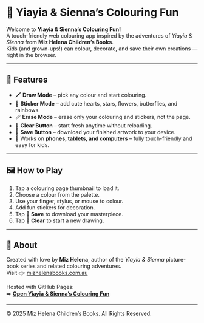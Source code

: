 # 🌈 Yiayia & Sienna’s Colouring Fun

Welcome to **Yiayia & Sienna’s Colouring Fun!**  
A touch-friendly web colouring app inspired by the adventures of *Yiayia & Sienna* from **Miz Helena Children’s Books**.  
Kids (and grown-ups!) can colour, decorate, and save their own creations — right in the browser.

---

## 🎨 Features
- 🖍️ **Draw Mode** – pick any colour and start colouring.  
- 🌸 **Sticker Mode** – add cute hearts, stars, flowers, butterflies, and rainbows.  
- 🩹 **Erase Mode** – erase only your colouring and stickers, not the page.  
- 🧼 **Clear Button** – start fresh anytime without reloading.  
- 💾 **Save Button** – download your finished artwork to your device.  
- 📱 Works on **phones, tablets, and computers** – fully touch-friendly and easy for kids.

---

## 🖼️ How to Play
1. Tap a colouring page thumbnail to load it.  
2. Choose a colour from the palette.  
3. Use your finger, stylus, or mouse to colour.  
4. Add fun stickers for decoration.  
5. Tap 💾 **Save** to download your masterpiece.  
6. Tap 🧼 **Clear** to start a new drawing.

---

## 💖 About
Created with love by **Miz Helena**, author of the *Yiayia & Sienna* picture-book series and related colouring adventures.  
Visit 👉 [mizhelenabooks.com.au](https://mizhelenabooks.com.au)

Hosted with GitHub Pages:  
➡️ **[Open Yiayia & Sienna’s Colouring Fun](https://mizhelena.github.io/colouring-pages/)**

---

© 2025 Miz Helena Children’s Books. All Rights Reserved.

